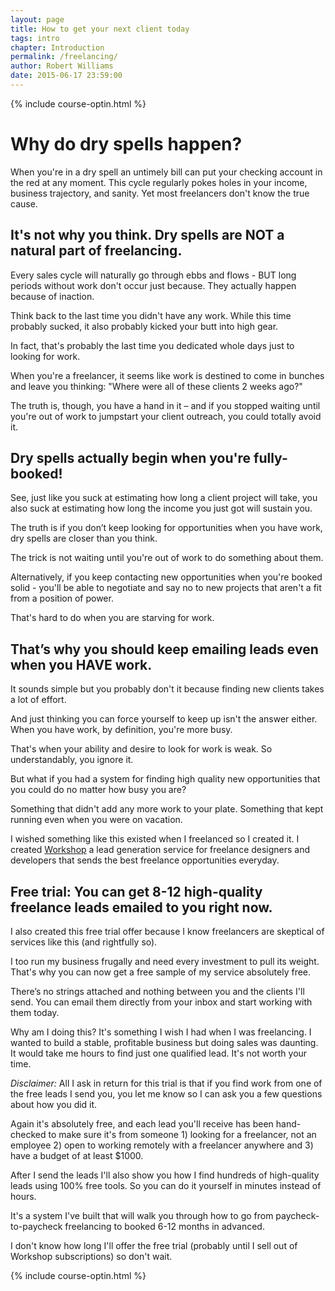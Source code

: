 ```yaml
---
layout: page
title: How to get your next client today
tags: intro
chapter: Introduction
permalink: /freelancing/
author: Robert Williams
date: 2015-06-17 23:59:00
---
```


{% include course-optin.html %}

# Why do dry spells happen?
When you're in a dry spell an untimely bill can put your checking account in the red at any moment. This cycle regularly pokes holes in your income, business trajectory, and sanity. Yet most freelancers don't know the true cause.



## It's not why you think. Dry spells are NOT a natural part of freelancing. 
Every sales cycle will naturally go through ebbs and flows - BUT long periods without work don't occur just because. They actually happen because of inaction.

Think back to the last time you didn't have any work. While this time probably sucked, it also probably kicked your butt into high gear. 

In fact, that's probably the last time you dedicated whole days just to looking for work.

When you're a freelancer, it seems like work is destined to come in bunches and leave you thinking: "Where were all of these clients 2 weeks ago?"

The truth is, though, you have a hand in it – and if you stopped waiting until you're out of work to jumpstart your client outreach, you could totally avoid it.

## Dry spells actually begin when you're fully-booked!
See, just like you suck at estimating how long a client project will take, you also suck at estimating how long the income you just got will sustain you.

The truth is if you don’t keep looking for opportunities when you have work, dry spells are closer than you think.

The trick is not waiting until you're out of work to do something about them.

Alternatively, if you keep contacting new opportunities when you're booked solid - you'll be able to negotiate and say no to new projects that aren't a fit from a position of power. 

That's hard to do when you are starving for work. 

## That’s why you should keep emailing leads even when you HAVE work.
It sounds simple but you probably don't it because finding new clients takes a lot of effort. 

And just thinking you can force yourself to keep up isn't the answer either. When you have work, by definition, you're more busy. 

That's when your ability and desire to look for work is weak. So understandably, you ignore it.  

But what if you had a system for finding high quality new opportunities that you could do no matter how busy you are?

Something that didn't add any more work to your plate. Something that kept running even when you were on vacation.

I wished something like this existed when I freelanced so I created it. I created [Workshop](http://letsworkshop.com) a lead generation service for freelance designers and developers that sends the best freelance opportunities everyday.

## Free trial: You can get 8-12 high-quality freelance leads emailed to you right now. 
I also created this free trial offer because I know freelancers are skeptical of services like this (and rightfully so).

I too run my business frugally and need every investment to pull its weight. That's why you can now get a free sample of my service absolutely free.

There’s no strings attached and nothing between you and the clients I'll send. You can email them directly from your inbox and start working with them today.

Why am I doing this? It's something I wish I had when I was freelancing. I wanted to build a stable, profitable business but doing sales was daunting. It would take me hours to find just one qualified lead. It's not worth your time.

*Disclaimer:* All I ask in return for this trial is that if you find work from one of the free leads I send you, you let me know so I can ask you a few questions about how you did it. 

Again it's absolutely free, and each lead you'll receive has been hand-checked to make sure it's from someone 1) looking for a freelancer, not an employee 2) open to working remotely with a freelancer anywhere and 3) have a budget of at least $1000.

After I send the leads I'll also show you how I find hundreds of high-quality leads using 100% free tools. So you can do it yourself in minutes instead of hours. 

It's a system I've built that will walk you through how to go from paycheck-to-paycheck freelancing to booked 6-12 months in advanced. 

I don't know how long I'll offer the free trial (probably until I sell out of Workshop subscriptions) so don't wait.

{% include course-optin.html %}

<!--
[<i class="fa fa-long-arrow-left"></i> Articles](/advice)-->